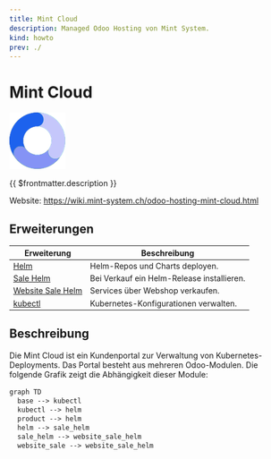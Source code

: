 ```yaml
---
title: Mint Cloud
description: Managed Odoo Hosting von Mint System.
kind: howto
prev: ./
---
```

# Mint Cloud
![](attachments/mint-cloud-favicon.png)

{{ $frontmatter.description }}

Website: <https://wiki.mint-system.ch/odoo-hosting-mint-cloud.html>

## Erweiterungen

| Erweiterung                                   | Beschreibung                                 |
| --------------------------------------------- | -------------------------------------------- |
| [Helm](Helm.md)                               | Helm-Repos und Charts deployen.              |
| [Sale Helm](Sale%20Helm.md)                   | Bei Verkauf ein Helm-Release installieren. |
| [Website Sale Helm](Website%20Sale%20Helm.md) | Services über Webshop verkaufen.             |
| [kubectl](kubectl)                            | Kubernetes-Konfigurationen verwalten.        |

## Beschreibung

Die Mint Cloud ist ein Kundenportal zur Verwaltung von Kubernetes-Deployments. Das Portal besteht aus mehreren Odoo-Modulen. Die folgende Grafik zeigt die Abhängigkeit dieser Module:

```mermaid
graph TD
  base --> kubectl
  kubectl --> helm
  product --> helm
  helm --> sale_helm
  sale_helm --> website_sale_helm
  website_sale --> website_sale_helm
```